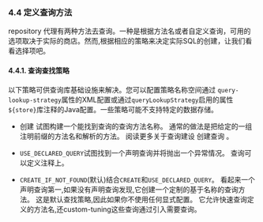 ### 4.4 定义查询方法
repository 代理有两种方法去查询。一种是根据方法名或者自定义查询，可用的选项取决于实际的商店。然而,根据相应的策略来决定实际SQL的创建，让我们看看选择项吧。

#### 4.4.1. 查询查找策略

以下策略可供查询库基础设施来解决。您可以配置策略名称空间通过 ```query-lookup-strategy```属性的XML配置或通过```queryLookupStrategy```启用的属性```${store}```库注释的Java配置。一些策略可能不支持特定的数据存储。

- 创建 试图构建一个能找到查询的查询方法名称。 通常的做法是把给定的一组注明前缀的方法名和解析的方法。 阅读更多关于查询建设 创建查询 。

- ```USE_DECLARED_QUERY```试图找到一个声明查询并将抛出一个异常情况。 查询可以定义注释上。

- ```CREATE_IF_NOT_FOUND```(默认)结合```CREATE```和```USE_DECLARED_QUERY```。 看起来一个声明查询第一,如果没有声明查询发现,它创建一个定制的基于名称的查询方法。 这是默认查找策略,因此如果你不使用任何显式配置。 它允许快速查询定义的方法名,还custom-tuning这些查询通过引入需要查询。